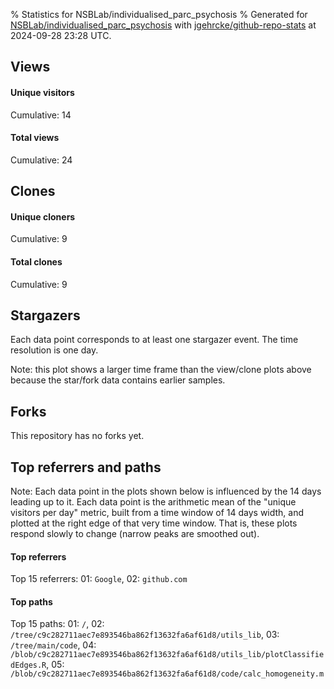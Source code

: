% Statistics for NSBLab/individualised_parc_psychosis
% Generated for [NSBLab/individualised_parc_psychosis](https://github.com/NSBLab/individualised_parc_psychosis) with [jgehrcke/github-repo-stats](https://github.com/jgehrcke/github-repo-stats) at 2024-09-28 23:28 UTC.


## Views

#### Unique visitors
<div id="chart_views_unique" class="full-width-chart"></div>

Cumulative: 14

#### Total views
<div id="chart_views_total" class="full-width-chart"></div>

Cumulative: 24

<div class="pagebreak-for-print"> </div>

## Clones

#### Unique cloners
<div id="chart_clones_unique" class="full-width-chart"></div>

Cumulative: 9

#### Total clones
<div id="chart_clones_total" class="full-width-chart"></div>

Cumulative: 9



<div class="pagebreak-for-print"> </div>



## Stargazers

Each data point corresponds to at least one stargazer event.
The time resolution is one day.

<div id="chart_stargazers" class="full-width-chart"></div>


Note: this plot shows a larger time frame than the view/clone plots above because the star/fork data contains earlier samples.



## Forks

This repository has no forks yet.



<div class="pagebreak-for-print"> </div>



## Top referrers and paths


Note: Each data point in the plots shown below is influenced by the 14 days
leading up to it. Each data point is the arithmetic mean of the "unique
visitors per day" metric, built from a time window of 14 days width, and
plotted at the right edge of that very time window. That is, these plots
respond slowly to change (narrow peaks are smoothed out).




#### Top referrers


<div id="chart_referrers_top_n_alltime" class="full-width-chart"></div>

Top 15 referrers: 01: `Google`, 02: `github.com`





#### Top paths


<div id="chart_paths_top_n_alltime" class="full-width-chart"></div>

Top 15 paths: 01: `/`, 02: `/tree/c9c282711aec7e893546ba862f13632fa6af61d8/utils_lib`, 03: `/tree/main/code`, 04: `/blob/c9c282711aec7e893546ba862f13632fa6af61d8/utils_lib/plotClassifiedEdges.R`, 05: `/blob/c9c282711aec7e893546ba862f13632fa6af61d8/code/calc_homogeneity.m`


<script type="text/javascript">
    vegaEmbed('#chart_views_unique', {"$schema": "https://vega.github.io/schema/vega-lite/v4.17.0.json", "config": {"arc": {"fill": "#1b1e23"}, "area": {"fill": "#1b1e23"}, "axisBottom": {"domainColor": "#a9b4c4", "gridColor": "#a9b4c4", "labelColor": "#1b1e23", "labelFont": "relative-mono-11-pitch-pro, Menlo, monospace", "tickColor": "#a9b4c4", "titleColor": "#1b1e23", "titleFont": "relative-mono-11-pitch-pro, Menlo, monospace"}, "axisLeft": {"domainColor": "#a9b4c4", "gridColor": "#a9b4c4", "labelColor": "#1b1e23", "labelFont": "relative-mono-11-pitch-pro, Menlo, monospace", "tickColor": "#a9b4c4", "titleColor": "#1b1e23", "titleFont": "relative-mono-11-pitch-pro, Menlo, monospace"}, "axisX": {"grid": false}, "axisY": {"grid": false, "labelBound": true}, "background": "#FFFFFF", "group": {"fill": "#FFFFFF"}, "header": {"fontWeight": 400, "labelFont": "relative-mono-11-pitch-pro, Menlo, monospace", "titleFont": "relative-mono-11-pitch-pro, Menlo, monospace"}, "legend": {"labelFont": "relative-mono-11-pitch-pro, Menlo, monospace", "symbolSize": 200, "symbolType": "circle", "titleFont": "relative-mono-11-pitch-pro, Menlo, monospace"}, "line": {"color": "#1b1e23", "stroke": "#1b1e23"}, "path": {"stroke": "#1b1e23"}, "point": {"color": "#1b1e23", "cursor": "pointer", "filled": true, "size": 20}, "range": {"category": ["#85a2f7", "#ea9755", "#7eb36a", "#f07071", "#bc85d9", "#e587b6", "#a9b4c4", "#d4c05e", "#64b9c4"]}, "style": {"bar": {"fill": "#1b1e23"}, "text": {"font": "relative-mono-11-pitch-pro, Menlo, monospace", "fontWeight": 400}}, "symbol": {"shape": "circle"}, "title": {"anchor": "start", "font": "relative-mono-11-pitch-pro, Menlo, monospace", "fontWeight": 400}, "trail": {"color": "#1b1e23", "stroke": "#1b1e23"}, "view": {"stroke": null}}, "data": {"name": "data-c67af577d691f38a42f8e9d2f05010c0"}, "datasets": {"data-c67af577d691f38a42f8e9d2f05010c0": [{"time": "2024-07-25T00:00:00+00:00", "views_total": 0, "views_unique": 0}, {"time": "2024-08-01T00:00:00+00:00", "views_total": 4, "views_unique": 2}, {"time": "2024-08-12T00:00:00+00:00", "views_total": 0, "views_unique": 0}, {"time": "2024-08-16T00:00:00+00:00", "views_total": 3, "views_unique": 1}, {"time": "2024-08-18T00:00:00+00:00", "views_total": 1, "views_unique": 1}, {"time": "2024-08-24T00:00:00+00:00", "views_total": 1, "views_unique": 1}, {"time": "2024-08-26T00:00:00+00:00", "views_total": 1, "views_unique": 1}, {"time": "2024-08-27T00:00:00+00:00", "views_total": 1, "views_unique": 1}, {"time": "2024-09-03T00:00:00+00:00", "views_total": 1, "views_unique": 1}, {"time": "2024-09-05T00:00:00+00:00", "views_total": 1, "views_unique": 1}, {"time": "2024-09-08T00:00:00+00:00", "views_total": 2, "views_unique": 1}, {"time": "2024-09-20T00:00:00+00:00", "views_total": 2, "views_unique": 1}, {"time": "2024-09-23T00:00:00+00:00", "views_total": 5, "views_unique": 1}, {"time": "2024-09-25T00:00:00+00:00", "views_total": 2, "views_unique": 2}]}, "encoding": {"tooltip": [{"field": "views_unique", "format": ".1f", "title": "views (u)", "type": "quantitative"}, {"field": "time", "format": "%B %e, %Y", "title": "date", "type": "temporal"}], "x": {"axis": {"labelAngle": 25}, "field": "time", "scale": {"domain": ["2024-07-25", "2024-09-25"]}, "timeUnit": "yearmonthdate", "title": "date", "type": "temporal"}, "y": {"axis": {}, "field": "views_unique", "scale": {"domain": [0, 2.2], "type": "linear", "zero": true}, "title": "unique views per day", "type": "quantitative"}}, "height": 200, "mark": {"point": true, "type": "line"}, "padding": 10, "width": "container"}, {"actions": false, "renderer": "svg"}).catch(console.error);
vegaEmbed('#chart_views_total', {"$schema": "https://vega.github.io/schema/vega-lite/v4.17.0.json", "config": {"arc": {"fill": "#1b1e23"}, "area": {"fill": "#1b1e23"}, "axisBottom": {"domainColor": "#a9b4c4", "gridColor": "#a9b4c4", "labelColor": "#1b1e23", "labelFont": "relative-mono-11-pitch-pro, Menlo, monospace", "tickColor": "#a9b4c4", "titleColor": "#1b1e23", "titleFont": "relative-mono-11-pitch-pro, Menlo, monospace"}, "axisLeft": {"domainColor": "#a9b4c4", "gridColor": "#a9b4c4", "labelColor": "#1b1e23", "labelFont": "relative-mono-11-pitch-pro, Menlo, monospace", "tickColor": "#a9b4c4", "titleColor": "#1b1e23", "titleFont": "relative-mono-11-pitch-pro, Menlo, monospace"}, "axisX": {"grid": false}, "axisY": {"grid": false, "labelBound": true}, "background": "#FFFFFF", "group": {"fill": "#FFFFFF"}, "header": {"fontWeight": 400, "labelFont": "relative-mono-11-pitch-pro, Menlo, monospace", "titleFont": "relative-mono-11-pitch-pro, Menlo, monospace"}, "legend": {"labelFont": "relative-mono-11-pitch-pro, Menlo, monospace", "symbolSize": 200, "symbolType": "circle", "titleFont": "relative-mono-11-pitch-pro, Menlo, monospace"}, "line": {"color": "#1b1e23", "stroke": "#1b1e23"}, "path": {"stroke": "#1b1e23"}, "point": {"color": "#1b1e23", "cursor": "pointer", "filled": true, "size": 20}, "range": {"category": ["#85a2f7", "#ea9755", "#7eb36a", "#f07071", "#bc85d9", "#e587b6", "#a9b4c4", "#d4c05e", "#64b9c4"]}, "style": {"bar": {"fill": "#1b1e23"}, "text": {"font": "relative-mono-11-pitch-pro, Menlo, monospace", "fontWeight": 400}}, "symbol": {"shape": "circle"}, "title": {"anchor": "start", "font": "relative-mono-11-pitch-pro, Menlo, monospace", "fontWeight": 400}, "trail": {"color": "#1b1e23", "stroke": "#1b1e23"}, "view": {"stroke": null}}, "data": {"name": "data-c67af577d691f38a42f8e9d2f05010c0"}, "datasets": {"data-c67af577d691f38a42f8e9d2f05010c0": [{"time": "2024-07-25T00:00:00+00:00", "views_total": 0, "views_unique": 0}, {"time": "2024-08-01T00:00:00+00:00", "views_total": 4, "views_unique": 2}, {"time": "2024-08-12T00:00:00+00:00", "views_total": 0, "views_unique": 0}, {"time": "2024-08-16T00:00:00+00:00", "views_total": 3, "views_unique": 1}, {"time": "2024-08-18T00:00:00+00:00", "views_total": 1, "views_unique": 1}, {"time": "2024-08-24T00:00:00+00:00", "views_total": 1, "views_unique": 1}, {"time": "2024-08-26T00:00:00+00:00", "views_total": 1, "views_unique": 1}, {"time": "2024-08-27T00:00:00+00:00", "views_total": 1, "views_unique": 1}, {"time": "2024-09-03T00:00:00+00:00", "views_total": 1, "views_unique": 1}, {"time": "2024-09-05T00:00:00+00:00", "views_total": 1, "views_unique": 1}, {"time": "2024-09-08T00:00:00+00:00", "views_total": 2, "views_unique": 1}, {"time": "2024-09-20T00:00:00+00:00", "views_total": 2, "views_unique": 1}, {"time": "2024-09-23T00:00:00+00:00", "views_total": 5, "views_unique": 1}, {"time": "2024-09-25T00:00:00+00:00", "views_total": 2, "views_unique": 2}]}, "encoding": {"tooltip": [{"field": "views_total", "format": ".1f", "title": "views (t)", "type": "quantitative"}, {"field": "time", "format": "%B %e, %Y", "title": "date", "type": "temporal"}], "x": {"axis": {"labelAngle": 25}, "field": "time", "scale": {"domain": ["2024-07-25", "2024-09-25"]}, "timeUnit": "yearmonthdate", "title": "date", "type": "temporal"}, "y": {"axis": {}, "field": "views_total", "scale": {"domain": [0, 5.5], "type": "linear", "zero": true}, "title": "total views per day", "type": "quantitative"}}, "height": 200, "mark": {"point": true, "type": "line"}, "padding": 10, "width": "container"}, {"actions": false, "renderer": "svg"}).catch(console.error);
vegaEmbed('#chart_clones_unique', {"$schema": "https://vega.github.io/schema/vega-lite/v4.17.0.json", "config": {"arc": {"fill": "#1b1e23"}, "area": {"fill": "#1b1e23"}, "axisBottom": {"domainColor": "#a9b4c4", "gridColor": "#a9b4c4", "labelColor": "#1b1e23", "labelFont": "relative-mono-11-pitch-pro, Menlo, monospace", "tickColor": "#a9b4c4", "titleColor": "#1b1e23", "titleFont": "relative-mono-11-pitch-pro, Menlo, monospace"}, "axisLeft": {"domainColor": "#a9b4c4", "gridColor": "#a9b4c4", "labelColor": "#1b1e23", "labelFont": "relative-mono-11-pitch-pro, Menlo, monospace", "tickColor": "#a9b4c4", "titleColor": "#1b1e23", "titleFont": "relative-mono-11-pitch-pro, Menlo, monospace"}, "axisX": {"grid": false}, "axisY": {"grid": false, "labelBound": true}, "background": "#FFFFFF", "group": {"fill": "#FFFFFF"}, "header": {"fontWeight": 400, "labelFont": "relative-mono-11-pitch-pro, Menlo, monospace", "titleFont": "relative-mono-11-pitch-pro, Menlo, monospace"}, "legend": {"labelFont": "relative-mono-11-pitch-pro, Menlo, monospace", "symbolSize": 200, "symbolType": "circle", "titleFont": "relative-mono-11-pitch-pro, Menlo, monospace"}, "line": {"color": "#1b1e23", "stroke": "#1b1e23"}, "path": {"stroke": "#1b1e23"}, "point": {"color": "#1b1e23", "cursor": "pointer", "filled": true, "size": 20}, "range": {"category": ["#85a2f7", "#ea9755", "#7eb36a", "#f07071", "#bc85d9", "#e587b6", "#a9b4c4", "#d4c05e", "#64b9c4"]}, "style": {"bar": {"fill": "#1b1e23"}, "text": {"font": "relative-mono-11-pitch-pro, Menlo, monospace", "fontWeight": 400}}, "symbol": {"shape": "circle"}, "title": {"anchor": "start", "font": "relative-mono-11-pitch-pro, Menlo, monospace", "fontWeight": 400}, "trail": {"color": "#1b1e23", "stroke": "#1b1e23"}, "view": {"stroke": null}}, "data": {"name": "data-2a04143392294cf6eb93cafaad05c59e"}, "datasets": {"data-2a04143392294cf6eb93cafaad05c59e": [{"clones_total": 1, "clones_unique": 1, "time": "2024-07-25T00:00:00+00:00"}, {"clones_total": 0, "clones_unique": 0, "time": "2024-08-01T00:00:00+00:00"}, {"clones_total": 3, "clones_unique": 3, "time": "2024-08-12T00:00:00+00:00"}, {"clones_total": 0, "clones_unique": 0, "time": "2024-08-16T00:00:00+00:00"}, {"clones_total": 0, "clones_unique": 0, "time": "2024-08-18T00:00:00+00:00"}, {"clones_total": 0, "clones_unique": 0, "time": "2024-08-24T00:00:00+00:00"}, {"clones_total": 0, "clones_unique": 0, "time": "2024-08-26T00:00:00+00:00"}, {"clones_total": 0, "clones_unique": 0, "time": "2024-08-27T00:00:00+00:00"}, {"clones_total": 0, "clones_unique": 0, "time": "2024-09-03T00:00:00+00:00"}, {"clones_total": 0, "clones_unique": 0, "time": "2024-09-05T00:00:00+00:00"}, {"clones_total": 3, "clones_unique": 3, "time": "2024-09-08T00:00:00+00:00"}, {"clones_total": 0, "clones_unique": 0, "time": "2024-09-20T00:00:00+00:00"}, {"clones_total": 0, "clones_unique": 0, "time": "2024-09-23T00:00:00+00:00"}, {"clones_total": 2, "clones_unique": 2, "time": "2024-09-25T00:00:00+00:00"}]}, "encoding": {"tooltip": [{"field": "clones_unique", "format": ".1f", "title": "clones (u)", "type": "quantitative"}, {"field": "time", "format": "%B %e, %Y", "title": "date", "type": "temporal"}], "x": {"axis": {"labelAngle": 25}, "field": "time", "scale": {"domain": ["2024-07-25", "2024-09-25"]}, "timeUnit": "yearmonthdate", "title": "date", "type": "temporal"}, "y": {"axis": {}, "field": "clones_unique", "scale": {"domain": [0, 3.3000000000000003], "type": "linear", "zero": true}, "title": "unique clones per day", "type": "quantitative"}}, "height": 200, "mark": {"point": true, "type": "line"}, "padding": 10, "width": "container"}, {"actions": false, "renderer": "svg"}).catch(console.error);
vegaEmbed('#chart_clones_total', {"$schema": "https://vega.github.io/schema/vega-lite/v4.17.0.json", "config": {"arc": {"fill": "#1b1e23"}, "area": {"fill": "#1b1e23"}, "axisBottom": {"domainColor": "#a9b4c4", "gridColor": "#a9b4c4", "labelColor": "#1b1e23", "labelFont": "relative-mono-11-pitch-pro, Menlo, monospace", "tickColor": "#a9b4c4", "titleColor": "#1b1e23", "titleFont": "relative-mono-11-pitch-pro, Menlo, monospace"}, "axisLeft": {"domainColor": "#a9b4c4", "gridColor": "#a9b4c4", "labelColor": "#1b1e23", "labelFont": "relative-mono-11-pitch-pro, Menlo, monospace", "tickColor": "#a9b4c4", "titleColor": "#1b1e23", "titleFont": "relative-mono-11-pitch-pro, Menlo, monospace"}, "axisX": {"grid": false}, "axisY": {"grid": false, "labelBound": true}, "background": "#FFFFFF", "group": {"fill": "#FFFFFF"}, "header": {"fontWeight": 400, "labelFont": "relative-mono-11-pitch-pro, Menlo, monospace", "titleFont": "relative-mono-11-pitch-pro, Menlo, monospace"}, "legend": {"labelFont": "relative-mono-11-pitch-pro, Menlo, monospace", "symbolSize": 200, "symbolType": "circle", "titleFont": "relative-mono-11-pitch-pro, Menlo, monospace"}, "line": {"color": "#1b1e23", "stroke": "#1b1e23"}, "path": {"stroke": "#1b1e23"}, "point": {"color": "#1b1e23", "cursor": "pointer", "filled": true, "size": 20}, "range": {"category": ["#85a2f7", "#ea9755", "#7eb36a", "#f07071", "#bc85d9", "#e587b6", "#a9b4c4", "#d4c05e", "#64b9c4"]}, "style": {"bar": {"fill": "#1b1e23"}, "text": {"font": "relative-mono-11-pitch-pro, Menlo, monospace", "fontWeight": 400}}, "symbol": {"shape": "circle"}, "title": {"anchor": "start", "font": "relative-mono-11-pitch-pro, Menlo, monospace", "fontWeight": 400}, "trail": {"color": "#1b1e23", "stroke": "#1b1e23"}, "view": {"stroke": null}}, "data": {"name": "data-2a04143392294cf6eb93cafaad05c59e"}, "datasets": {"data-2a04143392294cf6eb93cafaad05c59e": [{"clones_total": 1, "clones_unique": 1, "time": "2024-07-25T00:00:00+00:00"}, {"clones_total": 0, "clones_unique": 0, "time": "2024-08-01T00:00:00+00:00"}, {"clones_total": 3, "clones_unique": 3, "time": "2024-08-12T00:00:00+00:00"}, {"clones_total": 0, "clones_unique": 0, "time": "2024-08-16T00:00:00+00:00"}, {"clones_total": 0, "clones_unique": 0, "time": "2024-08-18T00:00:00+00:00"}, {"clones_total": 0, "clones_unique": 0, "time": "2024-08-24T00:00:00+00:00"}, {"clones_total": 0, "clones_unique": 0, "time": "2024-08-26T00:00:00+00:00"}, {"clones_total": 0, "clones_unique": 0, "time": "2024-08-27T00:00:00+00:00"}, {"clones_total": 0, "clones_unique": 0, "time": "2024-09-03T00:00:00+00:00"}, {"clones_total": 0, "clones_unique": 0, "time": "2024-09-05T00:00:00+00:00"}, {"clones_total": 3, "clones_unique": 3, "time": "2024-09-08T00:00:00+00:00"}, {"clones_total": 0, "clones_unique": 0, "time": "2024-09-20T00:00:00+00:00"}, {"clones_total": 0, "clones_unique": 0, "time": "2024-09-23T00:00:00+00:00"}, {"clones_total": 2, "clones_unique": 2, "time": "2024-09-25T00:00:00+00:00"}]}, "encoding": {"tooltip": [{"field": "clones_total", "format": ".1f", "title": "clones (t)", "type": "quantitative"}, {"field": "time", "format": "%B %e, %Y", "title": "date", "type": "temporal"}], "x": {"axis": {"labelAngle": 25}, "field": "time", "scale": {"domain": ["2024-07-25", "2024-09-25"]}, "timeUnit": "yearmonthdate", "title": "date", "type": "temporal"}, "y": {"axis": {}, "field": "clones_total", "scale": {"domain": [0, 3.3000000000000003], "type": "linear", "zero": true}, "title": "total clones per day", "type": "quantitative"}}, "height": 200, "mark": {"point": true, "type": "line"}, "padding": 10, "width": "container"}, {"actions": false, "renderer": "svg"}).catch(console.error);
vegaEmbed('#chart_stargazers', {"$schema": "https://vega.github.io/schema/vega-lite/v4.17.0.json", "config": {"arc": {"fill": "#1b1e23"}, "area": {"fill": "#1b1e23"}, "axisBottom": {"domainColor": "#a9b4c4", "gridColor": "#a9b4c4", "labelColor": "#1b1e23", "labelFont": "relative-mono-11-pitch-pro, Menlo, monospace", "tickColor": "#a9b4c4", "titleColor": "#1b1e23", "titleFont": "relative-mono-11-pitch-pro, Menlo, monospace"}, "axisLeft": {"domainColor": "#a9b4c4", "gridColor": "#a9b4c4", "labelColor": "#1b1e23", "labelFont": "relative-mono-11-pitch-pro, Menlo, monospace", "tickColor": "#a9b4c4", "titleColor": "#1b1e23", "titleFont": "relative-mono-11-pitch-pro, Menlo, monospace"}, "axisX": {"grid": false}, "axisY": {"grid": false}, "background": "#FFFFFF", "group": {"fill": "#FFFFFF"}, "header": {"fontWeight": 400, "labelFont": "relative-mono-11-pitch-pro, Menlo, monospace", "titleFont": "relative-mono-11-pitch-pro, Menlo, monospace"}, "legend": {"labelFont": "relative-mono-11-pitch-pro, Menlo, monospace", "symbolSize": 200, "symbolType": "circle", "titleFont": "relative-mono-11-pitch-pro, Menlo, monospace"}, "line": {"color": "#1b1e23", "stroke": "#1b1e23"}, "path": {"stroke": "#1b1e23"}, "point": {"color": "#1b1e23", "cursor": "pointer", "filled": true, "size": 50}, "range": {"category": ["#85a2f7", "#ea9755", "#7eb36a", "#f07071", "#bc85d9", "#e587b6", "#a9b4c4", "#d4c05e", "#64b9c4"]}, "style": {"bar": {"fill": "#1b1e23"}, "text": {"font": "relative-mono-11-pitch-pro, Menlo, monospace", "fontWeight": 400}}, "symbol": {"shape": "circle"}, "title": {"anchor": "start", "font": "relative-mono-11-pitch-pro, Menlo, monospace", "fontWeight": 400}, "trail": {"color": "#1b1e23", "stroke": "#1b1e23"}, "view": {"stroke": null}}, "data": {"name": "data-9931fb5b985d1c4b31c08f110bc12297"}, "datasets": {"data-9931fb5b985d1c4b31c08f110bc12297": [{"stars_cumulative": 1, "time": "2024-01-18T03:29:57+00:00"}, {"stars_cumulative": 2, "time": "2024-03-06T10:27:21+00:00"}]}, "encoding": {"tooltip": [{"field": "stars_cumulative", "format": "d", "title": "stars", "type": "quantitative"}, {"field": "time", "format": "%B %e, %Y", "title": "date", "type": "temporal"}], "x": {"axis": {"labelAngle": 25}, "field": "time", "scale": {"domain": ["2024-01-18", "2024-09-25"]}, "timeUnit": "yearmonthdate", "title": "date", "type": "temporal"}, "y": {"field": "stars_cumulative", "scale": {"domain": [0, 2.2], "zero": true}, "title": "stargazer count (cumulative)", "type": "quantitative"}}, "height": 300, "mark": {"point": true, "type": "line"}, "padding": 10, "width": "container"}, {"actions": false, "renderer": "svg"}).catch(console.error);
vegaEmbed('#chart_referrers_top_n_alltime', {"$schema": "https://vega.github.io/schema/vega-lite/v4.17.0.json", "config": {"arc": {"fill": "#1b1e23"}, "area": {"fill": "#1b1e23"}, "axisBottom": {"domainColor": "#a9b4c4", "gridColor": "#a9b4c4", "labelColor": "#1b1e23", "labelFont": "relative-mono-11-pitch-pro, Menlo, monospace", "tickColor": "#a9b4c4", "titleColor": "#1b1e23", "titleFont": "relative-mono-11-pitch-pro, Menlo, monospace"}, "axisLeft": {"domainColor": "#a9b4c4", "gridColor": "#a9b4c4", "labelColor": "#1b1e23", "labelFont": "relative-mono-11-pitch-pro, Menlo, monospace", "tickColor": "#a9b4c4", "titleColor": "#1b1e23", "titleFont": "relative-mono-11-pitch-pro, Menlo, monospace"}, "axisX": {"grid": false}, "axisY": {"grid": false}, "background": "#FFFFFF", "group": {"fill": "#FFFFFF"}, "header": {"fontWeight": 400, "labelFont": "relative-mono-11-pitch-pro, Menlo, monospace", "titleFont": "relative-mono-11-pitch-pro, Menlo, monospace"}, "legend": {"labelFont": "relative-mono-11-pitch-pro, Menlo, monospace", "symbolSize": 200, "symbolType": "circle", "titleFont": "relative-mono-11-pitch-pro, Menlo, monospace"}, "line": {"color": "#1b1e23", "stroke": "#1b1e23"}, "path": {"stroke": "#1b1e23"}, "point": {"color": "#1b1e23", "cursor": "pointer", "filled": true, "size": 30}, "range": {"category": ["#85a2f7", "#ea9755", "#7eb36a", "#f07071", "#bc85d9", "#e587b6", "#a9b4c4", "#d4c05e", "#64b9c4"]}, "style": {"bar": {"fill": "#1b1e23"}, "text": {"font": "relative-mono-11-pitch-pro, Menlo, monospace", "fontWeight": 400}}, "symbol": {"shape": "circle"}, "title": {"anchor": "start", "font": "relative-mono-11-pitch-pro, Menlo, monospace", "fontWeight": 400}, "trail": {"color": "#1b1e23", "stroke": "#1b1e23"}, "view": {"stroke": null}}, "data": {"name": "data-bdfa23c57cd1e90e66a17958ade3a987"}, "datasets": {"data-bdfa23c57cd1e90e66a17958ade3a987": [{"referrer": "Google", "time": "2024-08-02T00:00:00+00:00", "views_unique": 1.0, "views_unique_norm": 0.07142857142857142}, {"referrer": "Google", "time": "2024-08-03T00:00:00+00:00", "views_unique": 1.0, "views_unique_norm": 0.07142857142857142}, {"referrer": "Google", "time": "2024-08-04T00:00:00+00:00", "views_unique": 1.0, "views_unique_norm": 0.07142857142857142}, {"referrer": "Google", "time": "2024-08-05T00:00:00+00:00", "views_unique": 1.0, "views_unique_norm": 0.07142857142857142}, {"referrer": "Google", "time": "2024-08-06T00:00:00+00:00", "views_unique": 1.0, "views_unique_norm": 0.07142857142857142}, {"referrer": "Google", "time": "2024-08-07T00:00:00+00:00", "views_unique": 1.0, "views_unique_norm": 0.07142857142857142}, {"referrer": "Google", "time": "2024-08-08T00:00:00+00:00", "views_unique": 1.0, "views_unique_norm": 0.07142857142857142}, {"referrer": "Google", "time": "2024-08-09T00:00:00+00:00", "views_unique": 1.0, "views_unique_norm": 0.07142857142857142}, {"referrer": "Google", "time": "2024-08-10T00:00:00+00:00", "views_unique": 1.0, "views_unique_norm": 0.07142857142857142}, {"referrer": "Google", "time": "2024-08-11T00:00:00+00:00", "views_unique": 1.0, "views_unique_norm": 0.07142857142857142}, {"referrer": "Google", "time": "2024-08-12T00:00:00+00:00", "views_unique": 1.0, "views_unique_norm": 0.07142857142857142}, {"referrer": "Google", "time": "2024-08-13T00:00:00+00:00", "views_unique": 1.0, "views_unique_norm": 0.07142857142857142}, {"referrer": "Google", "time": "2024-09-21T00:00:00+00:00", "views_unique": null, "views_unique_norm": null}, {"referrer": "Google", "time": "2024-09-22T00:00:00+00:00", "views_unique": null, "views_unique_norm": null}, {"referrer": "Google", "time": "2024-09-23T00:00:00+00:00", "views_unique": null, "views_unique_norm": null}, {"referrer": "Google", "time": "2024-09-24T00:00:00+00:00", "views_unique": null, "views_unique_norm": null}, {"referrer": "Google", "time": "2024-09-25T00:00:00+00:00", "views_unique": null, "views_unique_norm": null}, {"referrer": "Google", "time": "2024-09-26T00:00:00+00:00", "views_unique": 1.0, "views_unique_norm": 0.07142857142857142}, {"referrer": "Google", "time": "2024-09-27T00:00:00+00:00", "views_unique": 1.0, "views_unique_norm": 0.07142857142857142}, {"referrer": "Google", "time": "2024-09-28T00:00:00+00:00", "views_unique": 1.0, "views_unique_norm": 0.07142857142857142}, {"referrer": "github.com", "time": "2024-08-02T00:00:00+00:00", "views_unique": 1.0, "views_unique_norm": 0.07142857142857142}, {"referrer": "github.com", "time": "2024-08-03T00:00:00+00:00", "views_unique": 1.0, "views_unique_norm": 0.07142857142857142}, {"referrer": "github.com", "time": "2024-08-04T00:00:00+00:00", "views_unique": 1.0, "views_unique_norm": 0.07142857142857142}, {"referrer": "github.com", "time": "2024-08-05T00:00:00+00:00", "views_unique": 1.0, "views_unique_norm": 0.07142857142857142}, {"referrer": "github.com", "time": "2024-08-06T00:00:00+00:00", "views_unique": 1.0, "views_unique_norm": 0.07142857142857142}, {"referrer": "github.com", "time": "2024-08-07T00:00:00+00:00", "views_unique": 1.0, "views_unique_norm": 0.07142857142857142}, {"referrer": "github.com", "time": "2024-08-08T00:00:00+00:00", "views_unique": 1.0, "views_unique_norm": 0.07142857142857142}, {"referrer": "github.com", "time": "2024-08-09T00:00:00+00:00", "views_unique": 1.0, "views_unique_norm": 0.07142857142857142}, {"referrer": "github.com", "time": "2024-08-10T00:00:00+00:00", "views_unique": 1.0, "views_unique_norm": 0.07142857142857142}, {"referrer": "github.com", "time": "2024-08-11T00:00:00+00:00", "views_unique": 1.0, "views_unique_norm": 0.07142857142857142}, {"referrer": "github.com", "time": "2024-08-12T00:00:00+00:00", "views_unique": 1.0, "views_unique_norm": 0.07142857142857142}, {"referrer": "github.com", "time": "2024-08-13T00:00:00+00:00", "views_unique": 1.0, "views_unique_norm": 0.07142857142857142}, {"referrer": "github.com", "time": "2024-09-21T00:00:00+00:00", "views_unique": 1.0, "views_unique_norm": 0.07142857142857142}, {"referrer": "github.com", "time": "2024-09-22T00:00:00+00:00", "views_unique": 1.0, "views_unique_norm": 0.07142857142857142}, {"referrer": "github.com", "time": "2024-09-23T00:00:00+00:00", "views_unique": 1.0, "views_unique_norm": 0.07142857142857142}, {"referrer": "github.com", "time": "2024-09-24T00:00:00+00:00", "views_unique": 1.0, "views_unique_norm": 0.07142857142857142}, {"referrer": "github.com", "time": "2024-09-25T00:00:00+00:00", "views_unique": 1.0, "views_unique_norm": 0.07142857142857142}, {"referrer": "github.com", "time": "2024-09-26T00:00:00+00:00", "views_unique": 1.0, "views_unique_norm": 0.07142857142857142}, {"referrer": "github.com", "time": "2024-09-27T00:00:00+00:00", "views_unique": 1.0, "views_unique_norm": 0.07142857142857142}, {"referrer": "github.com", "time": "2024-09-28T00:00:00+00:00", "views_unique": 1.0, "views_unique_norm": 0.07142857142857142}]}, "encoding": {"color": {"field": "referrer", "legend": {"direction": "vertical", "orient": "top", "title": "Legend:"}, "sort": {"field": "order"}, "type": "nominal"}, "tooltip": [{"field": "referrer", "type": "nominal"}, {"field": "views_unique_norm", "format": ".2f", "title": "views (14d mean)", "type": "quantitative"}, {"field": "time", "format": "%B %e, %Y", "title": "date", "type": "temporal"}], "x": {"axis": {"labelAngle": 25}, "field": "time", "scale": {"domain": ["2024-07-25", "2024-09-25"]}, "timeUnit": "yearmonthdate", "title": "date", "type": "temporal"}, "y": {"field": "views_unique_norm", "scale": {"domain": [0, 0.07857142857142857], "type": "linear", "zero": true}, "title": "unique visitors per day (mean from last 14 days)", "type": "quantitative"}}, "height": 300, "mark": {"point": true, "type": "line"}, "padding": 10, "width": "container"}, {"actions": false, "renderer": "svg"}).catch(console.error);
vegaEmbed('#chart_paths_top_n_alltime', {"$schema": "https://vega.github.io/schema/vega-lite/v4.17.0.json", "config": {"arc": {"fill": "#1b1e23"}, "area": {"fill": "#1b1e23"}, "axisBottom": {"domainColor": "#a9b4c4", "gridColor": "#a9b4c4", "labelColor": "#1b1e23", "labelFont": "relative-mono-11-pitch-pro, Menlo, monospace", "tickColor": "#a9b4c4", "titleColor": "#1b1e23", "titleFont": "relative-mono-11-pitch-pro, Menlo, monospace"}, "axisLeft": {"domainColor": "#a9b4c4", "gridColor": "#a9b4c4", "labelColor": "#1b1e23", "labelFont": "relative-mono-11-pitch-pro, Menlo, monospace", "tickColor": "#a9b4c4", "titleColor": "#1b1e23", "titleFont": "relative-mono-11-pitch-pro, Menlo, monospace"}, "axisX": {"grid": false}, "axisY": {"grid": false}, "background": "#FFFFFF", "group": {"fill": "#FFFFFF"}, "header": {"fontWeight": 400, "labelFont": "relative-mono-11-pitch-pro, Menlo, monospace", "titleFont": "relative-mono-11-pitch-pro, Menlo, monospace"}, "legend": {"labelFont": "relative-mono-11-pitch-pro, Menlo, monospace", "symbolSize": 200, "symbolType": "circle", "titleFont": "relative-mono-11-pitch-pro, Menlo, monospace"}, "line": {"color": "#1b1e23", "stroke": "#1b1e23"}, "path": {"stroke": "#1b1e23"}, "point": {"color": "#1b1e23", "cursor": "pointer", "filled": true, "size": 30}, "range": {"category": ["#85a2f7", "#ea9755", "#7eb36a", "#f07071", "#bc85d9", "#e587b6", "#a9b4c4", "#d4c05e", "#64b9c4"]}, "style": {"bar": {"fill": "#1b1e23"}, "text": {"font": "relative-mono-11-pitch-pro, Menlo, monospace", "fontWeight": 400}}, "symbol": {"shape": "circle"}, "title": {"anchor": "start", "font": "relative-mono-11-pitch-pro, Menlo, monospace", "fontWeight": 400}, "trail": {"color": "#1b1e23", "stroke": "#1b1e23"}, "view": {"stroke": null}}, "data": {"name": "data-9b3aace05c94f3bb49904ce8e081b5af"}, "datasets": {"data-9b3aace05c94f3bb49904ce8e081b5af": [{"path": "/", "time": "2024-08-02T00:00:00+00:00", "views_unique": 2.0, "views_unique_norm": 0.14285714285714285}, {"path": "/", "time": "2024-08-03T00:00:00+00:00", "views_unique": 2.0, "views_unique_norm": 0.14285714285714285}, {"path": "/", "time": "2024-08-04T00:00:00+00:00", "views_unique": 2.0, "views_unique_norm": 0.14285714285714285}, {"path": "/", "time": "2024-08-05T00:00:00+00:00", "views_unique": 2.0, "views_unique_norm": 0.14285714285714285}, {"path": "/", "time": "2024-08-06T00:00:00+00:00", "views_unique": 2.0, "views_unique_norm": 0.14285714285714285}, {"path": "/", "time": "2024-08-07T00:00:00+00:00", "views_unique": 2.0, "views_unique_norm": 0.14285714285714285}, {"path": "/", "time": "2024-08-08T00:00:00+00:00", "views_unique": 2.0, "views_unique_norm": 0.14285714285714285}, {"path": "/", "time": "2024-08-09T00:00:00+00:00", "views_unique": 2.0, "views_unique_norm": 0.14285714285714285}, {"path": "/", "time": "2024-08-10T00:00:00+00:00", "views_unique": 2.0, "views_unique_norm": 0.14285714285714285}, {"path": "/", "time": "2024-08-11T00:00:00+00:00", "views_unique": 2.0, "views_unique_norm": 0.14285714285714285}, {"path": "/", "time": "2024-08-12T00:00:00+00:00", "views_unique": 2.0, "views_unique_norm": 0.14285714285714285}, {"path": "/", "time": "2024-08-13T00:00:00+00:00", "views_unique": 2.0, "views_unique_norm": 0.14285714285714285}, {"path": "/", "time": "2024-08-17T00:00:00+00:00", "views_unique": 1.0, "views_unique_norm": 0.07142857142857142}, {"path": "/", "time": "2024-08-18T00:00:00+00:00", "views_unique": 1.0, "views_unique_norm": 0.07142857142857142}, {"path": "/", "time": "2024-08-19T00:00:00+00:00", "views_unique": 1.0, "views_unique_norm": 0.07142857142857142}, {"path": "/", "time": "2024-08-20T00:00:00+00:00", "views_unique": 1.0, "views_unique_norm": 0.07142857142857142}, {"path": "/", "time": "2024-08-21T00:00:00+00:00", "views_unique": 1.0, "views_unique_norm": 0.07142857142857142}, {"path": "/", "time": "2024-08-22T00:00:00+00:00", "views_unique": 1.0, "views_unique_norm": 0.07142857142857142}, {"path": "/", "time": "2024-08-23T00:00:00+00:00", "views_unique": 1.0, "views_unique_norm": 0.07142857142857142}, {"path": "/", "time": "2024-08-24T00:00:00+00:00", "views_unique": 1.0, "views_unique_norm": 0.07142857142857142}, {"path": "/", "time": "2024-08-25T00:00:00+00:00", "views_unique": 2.0, "views_unique_norm": 0.14285714285714285}, {"path": "/", "time": "2024-08-26T00:00:00+00:00", "views_unique": 2.0, "views_unique_norm": 0.14285714285714285}, {"path": "/", "time": "2024-08-27T00:00:00+00:00", "views_unique": 2.0, "views_unique_norm": 0.14285714285714285}, {"path": "/", "time": "2024-08-28T00:00:00+00:00", "views_unique": 2.0, "views_unique_norm": 0.14285714285714285}, {"path": "/", "time": "2024-08-29T00:00:00+00:00", "views_unique": 2.0, "views_unique_norm": 0.14285714285714285}, {"path": "/", "time": "2024-08-30T00:00:00+00:00", "views_unique": 2.0, "views_unique_norm": 0.14285714285714285}, {"path": "/", "time": "2024-08-31T00:00:00+00:00", "views_unique": 2.0, "views_unique_norm": 0.14285714285714285}, {"path": "/", "time": "2024-09-01T00:00:00+00:00", "views_unique": 1.0, "views_unique_norm": 0.07142857142857142}, {"path": "/", "time": "2024-09-02T00:00:00+00:00", "views_unique": 1.0, "views_unique_norm": 0.07142857142857142}, {"path": "/", "time": "2024-09-03T00:00:00+00:00", "views_unique": 1.0, "views_unique_norm": 0.07142857142857142}, {"path": "/", "time": "2024-09-04T00:00:00+00:00", "views_unique": 1.0, "views_unique_norm": 0.07142857142857142}, {"path": "/", "time": "2024-09-05T00:00:00+00:00", "views_unique": 1.0, "views_unique_norm": 0.07142857142857142}, {"path": "/", "time": "2024-09-06T00:00:00+00:00", "views_unique": 1.0, "views_unique_norm": 0.07142857142857142}, {"path": "/", "time": "2024-09-07T00:00:00+00:00", "views_unique": 1.0, "views_unique_norm": 0.07142857142857142}, {"path": "/", "time": "2024-09-08T00:00:00+00:00", "views_unique": 1.0, "views_unique_norm": 0.07142857142857142}, {"path": "/", "time": "2024-09-09T00:00:00+00:00", "views_unique": 1.0, "views_unique_norm": 0.07142857142857142}, {"path": "/", "time": "2024-09-10T00:00:00+00:00", "views_unique": 1.0, "views_unique_norm": 0.07142857142857142}, {"path": "/", "time": "2024-09-11T00:00:00+00:00", "views_unique": 1.0, "views_unique_norm": 0.07142857142857142}, {"path": "/", "time": "2024-09-12T00:00:00+00:00", "views_unique": 1.0, "views_unique_norm": 0.07142857142857142}, {"path": "/", "time": "2024-09-13T00:00:00+00:00", "views_unique": 1.0, "views_unique_norm": 0.07142857142857142}, {"path": "/", "time": "2024-09-14T00:00:00+00:00", "views_unique": 1.0, "views_unique_norm": 0.07142857142857142}, {"path": "/", "time": "2024-09-15T00:00:00+00:00", "views_unique": 1.0, "views_unique_norm": 0.07142857142857142}, {"path": "/", "time": "2024-09-16T00:00:00+00:00", "views_unique": 1.0, "views_unique_norm": 0.07142857142857142}, {"path": "/", "time": "2024-09-17T00:00:00+00:00", "views_unique": 1.0, "views_unique_norm": 0.07142857142857142}, {"path": "/", "time": "2024-09-18T00:00:00+00:00", "views_unique": 1.0, "views_unique_norm": 0.07142857142857142}, {"path": "/", "time": "2024-09-19T00:00:00+00:00", "views_unique": 1.0, "views_unique_norm": 0.07142857142857142}, {"path": "/", "time": "2024-09-20T00:00:00+00:00", "views_unique": 1.0, "views_unique_norm": 0.07142857142857142}, {"path": "/", "time": "2024-09-21T00:00:00+00:00", "views_unique": 1.0, "views_unique_norm": 0.07142857142857142}, {"path": "/", "time": "2024-09-22T00:00:00+00:00", "views_unique": null, "views_unique_norm": null}, {"path": "/", "time": "2024-09-23T00:00:00+00:00", "views_unique": null, "views_unique_norm": null}, {"path": "/", "time": "2024-09-24T00:00:00+00:00", "views_unique": null, "views_unique_norm": null}, {"path": "/", "time": "2024-09-25T00:00:00+00:00", "views_unique": null, "views_unique_norm": null}, {"path": "/", "time": "2024-09-26T00:00:00+00:00", "views_unique": 2.0, "views_unique_norm": 0.14285714285714285}, {"path": "/", "time": "2024-09-27T00:00:00+00:00", "views_unique": 2.0, "views_unique_norm": 0.14285714285714285}, {"path": "/", "time": "2024-09-28T00:00:00+00:00", "views_unique": 2.0, "views_unique_norm": 0.14285714285714285}, {"path": "/tree/c9c282711aec7e893546ba862f13632fa6af61d8/utils_lib", "time": "2024-08-02T00:00:00+00:00", "views_unique": null, "views_unique_norm": null}, {"path": "/tree/c9c282711aec7e893546ba862f13632fa6af61d8/utils_lib", "time": "2024-08-03T00:00:00+00:00", "views_unique": null, "views_unique_norm": null}, {"path": "/tree/c9c282711aec7e893546ba862f13632fa6af61d8/utils_lib", "time": "2024-08-04T00:00:00+00:00", "views_unique": null, "views_unique_norm": null}, {"path": "/tree/c9c282711aec7e893546ba862f13632fa6af61d8/utils_lib", "time": "2024-08-05T00:00:00+00:00", "views_unique": null, "views_unique_norm": null}, {"path": "/tree/c9c282711aec7e893546ba862f13632fa6af61d8/utils_lib", "time": "2024-08-06T00:00:00+00:00", "views_unique": null, "views_unique_norm": null}, {"path": "/tree/c9c282711aec7e893546ba862f13632fa6af61d8/utils_lib", "time": "2024-08-07T00:00:00+00:00", "views_unique": null, "views_unique_norm": null}, {"path": "/tree/c9c282711aec7e893546ba862f13632fa6af61d8/utils_lib", "time": "2024-08-08T00:00:00+00:00", "views_unique": null, "views_unique_norm": null}, {"path": "/tree/c9c282711aec7e893546ba862f13632fa6af61d8/utils_lib", "time": "2024-08-09T00:00:00+00:00", "views_unique": null, "views_unique_norm": null}, {"path": "/tree/c9c282711aec7e893546ba862f13632fa6af61d8/utils_lib", "time": "2024-08-10T00:00:00+00:00", "views_unique": null, "views_unique_norm": null}, {"path": "/tree/c9c282711aec7e893546ba862f13632fa6af61d8/utils_lib", "time": "2024-08-11T00:00:00+00:00", "views_unique": null, "views_unique_norm": null}, {"path": "/tree/c9c282711aec7e893546ba862f13632fa6af61d8/utils_lib", "time": "2024-08-12T00:00:00+00:00", "views_unique": null, "views_unique_norm": null}, {"path": "/tree/c9c282711aec7e893546ba862f13632fa6af61d8/utils_lib", "time": "2024-08-13T00:00:00+00:00", "views_unique": null, "views_unique_norm": null}, {"path": "/tree/c9c282711aec7e893546ba862f13632fa6af61d8/utils_lib", "time": "2024-08-17T00:00:00+00:00", "views_unique": null, "views_unique_norm": null}, {"path": "/tree/c9c282711aec7e893546ba862f13632fa6af61d8/utils_lib", "time": "2024-08-18T00:00:00+00:00", "views_unique": null, "views_unique_norm": null}, {"path": "/tree/c9c282711aec7e893546ba862f13632fa6af61d8/utils_lib", "time": "2024-08-19T00:00:00+00:00", "views_unique": null, "views_unique_norm": null}, {"path": "/tree/c9c282711aec7e893546ba862f13632fa6af61d8/utils_lib", "time": "2024-08-20T00:00:00+00:00", "views_unique": null, "views_unique_norm": null}, {"path": "/tree/c9c282711aec7e893546ba862f13632fa6af61d8/utils_lib", "time": "2024-08-21T00:00:00+00:00", "views_unique": null, "views_unique_norm": null}, {"path": "/tree/c9c282711aec7e893546ba862f13632fa6af61d8/utils_lib", "time": "2024-08-22T00:00:00+00:00", "views_unique": null, "views_unique_norm": null}, {"path": "/tree/c9c282711aec7e893546ba862f13632fa6af61d8/utils_lib", "time": "2024-08-23T00:00:00+00:00", "views_unique": null, "views_unique_norm": null}, {"path": "/tree/c9c282711aec7e893546ba862f13632fa6af61d8/utils_lib", "time": "2024-08-24T00:00:00+00:00", "views_unique": null, "views_unique_norm": null}, {"path": "/tree/c9c282711aec7e893546ba862f13632fa6af61d8/utils_lib", "time": "2024-08-25T00:00:00+00:00", "views_unique": null, "views_unique_norm": null}, {"path": "/tree/c9c282711aec7e893546ba862f13632fa6af61d8/utils_lib", "time": "2024-08-26T00:00:00+00:00", "views_unique": null, "views_unique_norm": null}, {"path": "/tree/c9c282711aec7e893546ba862f13632fa6af61d8/utils_lib", "time": "2024-08-27T00:00:00+00:00", "views_unique": null, "views_unique_norm": null}, {"path": "/tree/c9c282711aec7e893546ba862f13632fa6af61d8/utils_lib", "time": "2024-08-28T00:00:00+00:00", "views_unique": null, "views_unique_norm": null}, {"path": "/tree/c9c282711aec7e893546ba862f13632fa6af61d8/utils_lib", "time": "2024-08-29T00:00:00+00:00", "views_unique": null, "views_unique_norm": null}, {"path": "/tree/c9c282711aec7e893546ba862f13632fa6af61d8/utils_lib", "time": "2024-08-30T00:00:00+00:00", "views_unique": null, "views_unique_norm": null}, {"path": "/tree/c9c282711aec7e893546ba862f13632fa6af61d8/utils_lib", "time": "2024-08-31T00:00:00+00:00", "views_unique": null, "views_unique_norm": null}, {"path": "/tree/c9c282711aec7e893546ba862f13632fa6af61d8/utils_lib", "time": "2024-09-01T00:00:00+00:00", "views_unique": null, "views_unique_norm": null}, {"path": "/tree/c9c282711aec7e893546ba862f13632fa6af61d8/utils_lib", "time": "2024-09-02T00:00:00+00:00", "views_unique": null, "views_unique_norm": null}, {"path": "/tree/c9c282711aec7e893546ba862f13632fa6af61d8/utils_lib", "time": "2024-09-03T00:00:00+00:00", "views_unique": null, "views_unique_norm": null}, {"path": "/tree/c9c282711aec7e893546ba862f13632fa6af61d8/utils_lib", "time": "2024-09-04T00:00:00+00:00", "views_unique": null, "views_unique_norm": null}, {"path": "/tree/c9c282711aec7e893546ba862f13632fa6af61d8/utils_lib", "time": "2024-09-05T00:00:00+00:00", "views_unique": null, "views_unique_norm": null}, {"path": "/tree/c9c282711aec7e893546ba862f13632fa6af61d8/utils_lib", "time": "2024-09-06T00:00:00+00:00", "views_unique": null, "views_unique_norm": null}, {"path": "/tree/c9c282711aec7e893546ba862f13632fa6af61d8/utils_lib", "time": "2024-09-07T00:00:00+00:00", "views_unique": null, "views_unique_norm": null}, {"path": "/tree/c9c282711aec7e893546ba862f13632fa6af61d8/utils_lib", "time": "2024-09-08T00:00:00+00:00", "views_unique": null, "views_unique_norm": null}, {"path": "/tree/c9c282711aec7e893546ba862f13632fa6af61d8/utils_lib", "time": "2024-09-09T00:00:00+00:00", "views_unique": null, "views_unique_norm": null}, {"path": "/tree/c9c282711aec7e893546ba862f13632fa6af61d8/utils_lib", "time": "2024-09-10T00:00:00+00:00", "views_unique": null, "views_unique_norm": null}, {"path": "/tree/c9c282711aec7e893546ba862f13632fa6af61d8/utils_lib", "time": "2024-09-11T00:00:00+00:00", "views_unique": null, "views_unique_norm": null}, {"path": "/tree/c9c282711aec7e893546ba862f13632fa6af61d8/utils_lib", "time": "2024-09-12T00:00:00+00:00", "views_unique": null, "views_unique_norm": null}, {"path": "/tree/c9c282711aec7e893546ba862f13632fa6af61d8/utils_lib", "time": "2024-09-13T00:00:00+00:00", "views_unique": null, "views_unique_norm": null}, {"path": "/tree/c9c282711aec7e893546ba862f13632fa6af61d8/utils_lib", "time": "2024-09-14T00:00:00+00:00", "views_unique": null, "views_unique_norm": null}, {"path": "/tree/c9c282711aec7e893546ba862f13632fa6af61d8/utils_lib", "time": "2024-09-15T00:00:00+00:00", "views_unique": null, "views_unique_norm": null}, {"path": "/tree/c9c282711aec7e893546ba862f13632fa6af61d8/utils_lib", "time": "2024-09-16T00:00:00+00:00", "views_unique": null, "views_unique_norm": null}, {"path": "/tree/c9c282711aec7e893546ba862f13632fa6af61d8/utils_lib", "time": "2024-09-17T00:00:00+00:00", "views_unique": null, "views_unique_norm": null}, {"path": "/tree/c9c282711aec7e893546ba862f13632fa6af61d8/utils_lib", "time": "2024-09-18T00:00:00+00:00", "views_unique": null, "views_unique_norm": null}, {"path": "/tree/c9c282711aec7e893546ba862f13632fa6af61d8/utils_lib", "time": "2024-09-19T00:00:00+00:00", "views_unique": null, "views_unique_norm": null}, {"path": "/tree/c9c282711aec7e893546ba862f13632fa6af61d8/utils_lib", "time": "2024-09-20T00:00:00+00:00", "views_unique": null, "views_unique_norm": null}, {"path": "/tree/c9c282711aec7e893546ba862f13632fa6af61d8/utils_lib", "time": "2024-09-21T00:00:00+00:00", "views_unique": null, "views_unique_norm": null}, {"path": "/tree/c9c282711aec7e893546ba862f13632fa6af61d8/utils_lib", "time": "2024-09-22T00:00:00+00:00", "views_unique": null, "views_unique_norm": null}, {"path": "/tree/c9c282711aec7e893546ba862f13632fa6af61d8/utils_lib", "time": "2024-09-23T00:00:00+00:00", "views_unique": null, "views_unique_norm": null}, {"path": "/tree/c9c282711aec7e893546ba862f13632fa6af61d8/utils_lib", "time": "2024-09-24T00:00:00+00:00", "views_unique": 1.0, "views_unique_norm": 0.07142857142857142}, {"path": "/tree/c9c282711aec7e893546ba862f13632fa6af61d8/utils_lib", "time": "2024-09-25T00:00:00+00:00", "views_unique": 1.0, "views_unique_norm": 0.07142857142857142}, {"path": "/tree/c9c282711aec7e893546ba862f13632fa6af61d8/utils_lib", "time": "2024-09-26T00:00:00+00:00", "views_unique": 1.0, "views_unique_norm": 0.07142857142857142}, {"path": "/tree/c9c282711aec7e893546ba862f13632fa6af61d8/utils_lib", "time": "2024-09-27T00:00:00+00:00", "views_unique": 1.0, "views_unique_norm": 0.07142857142857142}, {"path": "/tree/c9c282711aec7e893546ba862f13632fa6af61d8/utils_lib", "time": "2024-09-28T00:00:00+00:00", "views_unique": 1.0, "views_unique_norm": 0.07142857142857142}, {"path": "/tree/main/code", "time": "2024-08-02T00:00:00+00:00", "views_unique": 1.0, "views_unique_norm": 0.07142857142857142}, {"path": "/tree/main/code", "time": "2024-08-03T00:00:00+00:00", "views_unique": 1.0, "views_unique_norm": 0.07142857142857142}, {"path": "/tree/main/code", "time": "2024-08-04T00:00:00+00:00", "views_unique": 1.0, "views_unique_norm": 0.07142857142857142}, {"path": "/tree/main/code", "time": "2024-08-05T00:00:00+00:00", "views_unique": 1.0, "views_unique_norm": 0.07142857142857142}, {"path": "/tree/main/code", "time": "2024-08-06T00:00:00+00:00", "views_unique": 1.0, "views_unique_norm": 0.07142857142857142}, {"path": "/tree/main/code", "time": "2024-08-07T00:00:00+00:00", "views_unique": 1.0, "views_unique_norm": 0.07142857142857142}, {"path": "/tree/main/code", "time": "2024-08-08T00:00:00+00:00", "views_unique": 1.0, "views_unique_norm": 0.07142857142857142}, {"path": "/tree/main/code", "time": "2024-08-09T00:00:00+00:00", "views_unique": 1.0, "views_unique_norm": 0.07142857142857142}, {"path": "/tree/main/code", "time": "2024-08-10T00:00:00+00:00", "views_unique": 1.0, "views_unique_norm": 0.07142857142857142}, {"path": "/tree/main/code", "time": "2024-08-11T00:00:00+00:00", "views_unique": 1.0, "views_unique_norm": 0.07142857142857142}, {"path": "/tree/main/code", "time": "2024-08-12T00:00:00+00:00", "views_unique": 1.0, "views_unique_norm": 0.07142857142857142}, {"path": "/tree/main/code", "time": "2024-08-13T00:00:00+00:00", "views_unique": 1.0, "views_unique_norm": 0.07142857142857142}, {"path": "/tree/main/code", "time": "2024-08-17T00:00:00+00:00", "views_unique": null, "views_unique_norm": null}, {"path": "/tree/main/code", "time": "2024-08-18T00:00:00+00:00", "views_unique": null, "views_unique_norm": null}, {"path": "/tree/main/code", "time": "2024-08-19T00:00:00+00:00", "views_unique": null, "views_unique_norm": null}, {"path": "/tree/main/code", "time": "2024-08-20T00:00:00+00:00", "views_unique": null, "views_unique_norm": null}, {"path": "/tree/main/code", "time": "2024-08-21T00:00:00+00:00", "views_unique": null, "views_unique_norm": null}, {"path": "/tree/main/code", "time": "2024-08-22T00:00:00+00:00", "views_unique": null, "views_unique_norm": null}, {"path": "/tree/main/code", "time": "2024-08-23T00:00:00+00:00", "views_unique": null, "views_unique_norm": null}, {"path": "/tree/main/code", "time": "2024-08-24T00:00:00+00:00", "views_unique": null, "views_unique_norm": null}, {"path": "/tree/main/code", "time": "2024-08-25T00:00:00+00:00", "views_unique": null, "views_unique_norm": null}, {"path": "/tree/main/code", "time": "2024-08-26T00:00:00+00:00", "views_unique": null, "views_unique_norm": null}, {"path": "/tree/main/code", "time": "2024-08-27T00:00:00+00:00", "views_unique": null, "views_unique_norm": null}, {"path": "/tree/main/code", "time": "2024-08-28T00:00:00+00:00", "views_unique": null, "views_unique_norm": null}, {"path": "/tree/main/code", "time": "2024-08-29T00:00:00+00:00", "views_unique": null, "views_unique_norm": null}, {"path": "/tree/main/code", "time": "2024-08-30T00:00:00+00:00", "views_unique": null, "views_unique_norm": null}, {"path": "/tree/main/code", "time": "2024-08-31T00:00:00+00:00", "views_unique": null, "views_unique_norm": null}, {"path": "/tree/main/code", "time": "2024-09-01T00:00:00+00:00", "views_unique": null, "views_unique_norm": null}, {"path": "/tree/main/code", "time": "2024-09-02T00:00:00+00:00", "views_unique": null, "views_unique_norm": null}, {"path": "/tree/main/code", "time": "2024-09-03T00:00:00+00:00", "views_unique": null, "views_unique_norm": null}, {"path": "/tree/main/code", "time": "2024-09-04T00:00:00+00:00", "views_unique": null, "views_unique_norm": null}, {"path": "/tree/main/code", "time": "2024-09-05T00:00:00+00:00", "views_unique": null, "views_unique_norm": null}, {"path": "/tree/main/code", "time": "2024-09-06T00:00:00+00:00", "views_unique": null, "views_unique_norm": null}, {"path": "/tree/main/code", "time": "2024-09-07T00:00:00+00:00", "views_unique": null, "views_unique_norm": null}, {"path": "/tree/main/code", "time": "2024-09-08T00:00:00+00:00", "views_unique": null, "views_unique_norm": null}, {"path": "/tree/main/code", "time": "2024-09-09T00:00:00+00:00", "views_unique": null, "views_unique_norm": null}, {"path": "/tree/main/code", "time": "2024-09-10T00:00:00+00:00", "views_unique": null, "views_unique_norm": null}, {"path": "/tree/main/code", "time": "2024-09-11T00:00:00+00:00", "views_unique": null, "views_unique_norm": null}, {"path": "/tree/main/code", "time": "2024-09-12T00:00:00+00:00", "views_unique": null, "views_unique_norm": null}, {"path": "/tree/main/code", "time": "2024-09-13T00:00:00+00:00", "views_unique": null, "views_unique_norm": null}, {"path": "/tree/main/code", "time": "2024-09-14T00:00:00+00:00", "views_unique": null, "views_unique_norm": null}, {"path": "/tree/main/code", "time": "2024-09-15T00:00:00+00:00", "views_unique": null, "views_unique_norm": null}, {"path": "/tree/main/code", "time": "2024-09-16T00:00:00+00:00", "views_unique": null, "views_unique_norm": null}, {"path": "/tree/main/code", "time": "2024-09-17T00:00:00+00:00", "views_unique": null, "views_unique_norm": null}, {"path": "/tree/main/code", "time": "2024-09-18T00:00:00+00:00", "views_unique": null, "views_unique_norm": null}, {"path": "/tree/main/code", "time": "2024-09-19T00:00:00+00:00", "views_unique": null, "views_unique_norm": null}, {"path": "/tree/main/code", "time": "2024-09-20T00:00:00+00:00", "views_unique": null, "views_unique_norm": null}, {"path": "/tree/main/code", "time": "2024-09-21T00:00:00+00:00", "views_unique": null, "views_unique_norm": null}, {"path": "/tree/main/code", "time": "2024-09-22T00:00:00+00:00", "views_unique": null, "views_unique_norm": null}, {"path": "/tree/main/code", "time": "2024-09-23T00:00:00+00:00", "views_unique": null, "views_unique_norm": null}, {"path": "/tree/main/code", "time": "2024-09-24T00:00:00+00:00", "views_unique": null, "views_unique_norm": null}, {"path": "/tree/main/code", "time": "2024-09-25T00:00:00+00:00", "views_unique": null, "views_unique_norm": null}, {"path": "/tree/main/code", "time": "2024-09-26T00:00:00+00:00", "views_unique": null, "views_unique_norm": null}, {"path": "/tree/main/code", "time": "2024-09-27T00:00:00+00:00", "views_unique": null, "views_unique_norm": null}, {"path": "/tree/main/code", "time": "2024-09-28T00:00:00+00:00", "views_unique": null, "views_unique_norm": null}, {"path": "/blob/c9c282711aec7e893546ba862f13632fa6af61d8/utils_lib/plotClassifiedEdges.R", "time": "2024-08-02T00:00:00+00:00", "views_unique": null, "views_unique_norm": null}, {"path": "/blob/c9c282711aec7e893546ba862f13632fa6af61d8/utils_lib/plotClassifiedEdges.R", "time": "2024-08-03T00:00:00+00:00", "views_unique": null, "views_unique_norm": null}, {"path": "/blob/c9c282711aec7e893546ba862f13632fa6af61d8/utils_lib/plotClassifiedEdges.R", "time": "2024-08-04T00:00:00+00:00", "views_unique": null, "views_unique_norm": null}, {"path": "/blob/c9c282711aec7e893546ba862f13632fa6af61d8/utils_lib/plotClassifiedEdges.R", "time": "2024-08-05T00:00:00+00:00", "views_unique": null, "views_unique_norm": null}, {"path": "/blob/c9c282711aec7e893546ba862f13632fa6af61d8/utils_lib/plotClassifiedEdges.R", "time": "2024-08-06T00:00:00+00:00", "views_unique": null, "views_unique_norm": null}, {"path": "/blob/c9c282711aec7e893546ba862f13632fa6af61d8/utils_lib/plotClassifiedEdges.R", "time": "2024-08-07T00:00:00+00:00", "views_unique": null, "views_unique_norm": null}, {"path": "/blob/c9c282711aec7e893546ba862f13632fa6af61d8/utils_lib/plotClassifiedEdges.R", "time": "2024-08-08T00:00:00+00:00", "views_unique": null, "views_unique_norm": null}, {"path": "/blob/c9c282711aec7e893546ba862f13632fa6af61d8/utils_lib/plotClassifiedEdges.R", "time": "2024-08-09T00:00:00+00:00", "views_unique": null, "views_unique_norm": null}, {"path": "/blob/c9c282711aec7e893546ba862f13632fa6af61d8/utils_lib/plotClassifiedEdges.R", "time": "2024-08-10T00:00:00+00:00", "views_unique": null, "views_unique_norm": null}, {"path": "/blob/c9c282711aec7e893546ba862f13632fa6af61d8/utils_lib/plotClassifiedEdges.R", "time": "2024-08-11T00:00:00+00:00", "views_unique": null, "views_unique_norm": null}, {"path": "/blob/c9c282711aec7e893546ba862f13632fa6af61d8/utils_lib/plotClassifiedEdges.R", "time": "2024-08-12T00:00:00+00:00", "views_unique": null, "views_unique_norm": null}, {"path": "/blob/c9c282711aec7e893546ba862f13632fa6af61d8/utils_lib/plotClassifiedEdges.R", "time": "2024-08-13T00:00:00+00:00", "views_unique": null, "views_unique_norm": null}, {"path": "/blob/c9c282711aec7e893546ba862f13632fa6af61d8/utils_lib/plotClassifiedEdges.R", "time": "2024-08-17T00:00:00+00:00", "views_unique": null, "views_unique_norm": null}, {"path": "/blob/c9c282711aec7e893546ba862f13632fa6af61d8/utils_lib/plotClassifiedEdges.R", "time": "2024-08-18T00:00:00+00:00", "views_unique": null, "views_unique_norm": null}, {"path": "/blob/c9c282711aec7e893546ba862f13632fa6af61d8/utils_lib/plotClassifiedEdges.R", "time": "2024-08-19T00:00:00+00:00", "views_unique": null, "views_unique_norm": null}, {"path": "/blob/c9c282711aec7e893546ba862f13632fa6af61d8/utils_lib/plotClassifiedEdges.R", "time": "2024-08-20T00:00:00+00:00", "views_unique": null, "views_unique_norm": null}, {"path": "/blob/c9c282711aec7e893546ba862f13632fa6af61d8/utils_lib/plotClassifiedEdges.R", "time": "2024-08-21T00:00:00+00:00", "views_unique": null, "views_unique_norm": null}, {"path": "/blob/c9c282711aec7e893546ba862f13632fa6af61d8/utils_lib/plotClassifiedEdges.R", "time": "2024-08-22T00:00:00+00:00", "views_unique": null, "views_unique_norm": null}, {"path": "/blob/c9c282711aec7e893546ba862f13632fa6af61d8/utils_lib/plotClassifiedEdges.R", "time": "2024-08-23T00:00:00+00:00", "views_unique": null, "views_unique_norm": null}, {"path": "/blob/c9c282711aec7e893546ba862f13632fa6af61d8/utils_lib/plotClassifiedEdges.R", "time": "2024-08-24T00:00:00+00:00", "views_unique": null, "views_unique_norm": null}, {"path": "/blob/c9c282711aec7e893546ba862f13632fa6af61d8/utils_lib/plotClassifiedEdges.R", "time": "2024-08-25T00:00:00+00:00", "views_unique": null, "views_unique_norm": null}, {"path": "/blob/c9c282711aec7e893546ba862f13632fa6af61d8/utils_lib/plotClassifiedEdges.R", "time": "2024-08-26T00:00:00+00:00", "views_unique": null, "views_unique_norm": null}, {"path": "/blob/c9c282711aec7e893546ba862f13632fa6af61d8/utils_lib/plotClassifiedEdges.R", "time": "2024-08-27T00:00:00+00:00", "views_unique": null, "views_unique_norm": null}, {"path": "/blob/c9c282711aec7e893546ba862f13632fa6af61d8/utils_lib/plotClassifiedEdges.R", "time": "2024-08-28T00:00:00+00:00", "views_unique": null, "views_unique_norm": null}, {"path": "/blob/c9c282711aec7e893546ba862f13632fa6af61d8/utils_lib/plotClassifiedEdges.R", "time": "2024-08-29T00:00:00+00:00", "views_unique": null, "views_unique_norm": null}, {"path": "/blob/c9c282711aec7e893546ba862f13632fa6af61d8/utils_lib/plotClassifiedEdges.R", "time": "2024-08-30T00:00:00+00:00", "views_unique": null, "views_unique_norm": null}, {"path": "/blob/c9c282711aec7e893546ba862f13632fa6af61d8/utils_lib/plotClassifiedEdges.R", "time": "2024-08-31T00:00:00+00:00", "views_unique": null, "views_unique_norm": null}, {"path": "/blob/c9c282711aec7e893546ba862f13632fa6af61d8/utils_lib/plotClassifiedEdges.R", "time": "2024-09-01T00:00:00+00:00", "views_unique": null, "views_unique_norm": null}, {"path": "/blob/c9c282711aec7e893546ba862f13632fa6af61d8/utils_lib/plotClassifiedEdges.R", "time": "2024-09-02T00:00:00+00:00", "views_unique": null, "views_unique_norm": null}, {"path": "/blob/c9c282711aec7e893546ba862f13632fa6af61d8/utils_lib/plotClassifiedEdges.R", "time": "2024-09-03T00:00:00+00:00", "views_unique": null, "views_unique_norm": null}, {"path": "/blob/c9c282711aec7e893546ba862f13632fa6af61d8/utils_lib/plotClassifiedEdges.R", "time": "2024-09-04T00:00:00+00:00", "views_unique": null, "views_unique_norm": null}, {"path": "/blob/c9c282711aec7e893546ba862f13632fa6af61d8/utils_lib/plotClassifiedEdges.R", "time": "2024-09-05T00:00:00+00:00", "views_unique": null, "views_unique_norm": null}, {"path": "/blob/c9c282711aec7e893546ba862f13632fa6af61d8/utils_lib/plotClassifiedEdges.R", "time": "2024-09-06T00:00:00+00:00", "views_unique": null, "views_unique_norm": null}, {"path": "/blob/c9c282711aec7e893546ba862f13632fa6af61d8/utils_lib/plotClassifiedEdges.R", "time": "2024-09-07T00:00:00+00:00", "views_unique": null, "views_unique_norm": null}, {"path": "/blob/c9c282711aec7e893546ba862f13632fa6af61d8/utils_lib/plotClassifiedEdges.R", "time": "2024-09-08T00:00:00+00:00", "views_unique": null, "views_unique_norm": null}, {"path": "/blob/c9c282711aec7e893546ba862f13632fa6af61d8/utils_lib/plotClassifiedEdges.R", "time": "2024-09-09T00:00:00+00:00", "views_unique": null, "views_unique_norm": null}, {"path": "/blob/c9c282711aec7e893546ba862f13632fa6af61d8/utils_lib/plotClassifiedEdges.R", "time": "2024-09-10T00:00:00+00:00", "views_unique": null, "views_unique_norm": null}, {"path": "/blob/c9c282711aec7e893546ba862f13632fa6af61d8/utils_lib/plotClassifiedEdges.R", "time": "2024-09-11T00:00:00+00:00", "views_unique": null, "views_unique_norm": null}, {"path": "/blob/c9c282711aec7e893546ba862f13632fa6af61d8/utils_lib/plotClassifiedEdges.R", "time": "2024-09-12T00:00:00+00:00", "views_unique": null, "views_unique_norm": null}, {"path": "/blob/c9c282711aec7e893546ba862f13632fa6af61d8/utils_lib/plotClassifiedEdges.R", "time": "2024-09-13T00:00:00+00:00", "views_unique": null, "views_unique_norm": null}, {"path": "/blob/c9c282711aec7e893546ba862f13632fa6af61d8/utils_lib/plotClassifiedEdges.R", "time": "2024-09-14T00:00:00+00:00", "views_unique": null, "views_unique_norm": null}, {"path": "/blob/c9c282711aec7e893546ba862f13632fa6af61d8/utils_lib/plotClassifiedEdges.R", "time": "2024-09-15T00:00:00+00:00", "views_unique": null, "views_unique_norm": null}, {"path": "/blob/c9c282711aec7e893546ba862f13632fa6af61d8/utils_lib/plotClassifiedEdges.R", "time": "2024-09-16T00:00:00+00:00", "views_unique": null, "views_unique_norm": null}, {"path": "/blob/c9c282711aec7e893546ba862f13632fa6af61d8/utils_lib/plotClassifiedEdges.R", "time": "2024-09-17T00:00:00+00:00", "views_unique": null, "views_unique_norm": null}, {"path": "/blob/c9c282711aec7e893546ba862f13632fa6af61d8/utils_lib/plotClassifiedEdges.R", "time": "2024-09-18T00:00:00+00:00", "views_unique": null, "views_unique_norm": null}, {"path": "/blob/c9c282711aec7e893546ba862f13632fa6af61d8/utils_lib/plotClassifiedEdges.R", "time": "2024-09-19T00:00:00+00:00", "views_unique": null, "views_unique_norm": null}, {"path": "/blob/c9c282711aec7e893546ba862f13632fa6af61d8/utils_lib/plotClassifiedEdges.R", "time": "2024-09-20T00:00:00+00:00", "views_unique": null, "views_unique_norm": null}, {"path": "/blob/c9c282711aec7e893546ba862f13632fa6af61d8/utils_lib/plotClassifiedEdges.R", "time": "2024-09-21T00:00:00+00:00", "views_unique": null, "views_unique_norm": null}, {"path": "/blob/c9c282711aec7e893546ba862f13632fa6af61d8/utils_lib/plotClassifiedEdges.R", "time": "2024-09-22T00:00:00+00:00", "views_unique": null, "views_unique_norm": null}, {"path": "/blob/c9c282711aec7e893546ba862f13632fa6af61d8/utils_lib/plotClassifiedEdges.R", "time": "2024-09-23T00:00:00+00:00", "views_unique": null, "views_unique_norm": null}, {"path": "/blob/c9c282711aec7e893546ba862f13632fa6af61d8/utils_lib/plotClassifiedEdges.R", "time": "2024-09-24T00:00:00+00:00", "views_unique": 1.0, "views_unique_norm": 0.07142857142857142}, {"path": "/blob/c9c282711aec7e893546ba862f13632fa6af61d8/utils_lib/plotClassifiedEdges.R", "time": "2024-09-25T00:00:00+00:00", "views_unique": 1.0, "views_unique_norm": 0.07142857142857142}, {"path": "/blob/c9c282711aec7e893546ba862f13632fa6af61d8/utils_lib/plotClassifiedEdges.R", "time": "2024-09-26T00:00:00+00:00", "views_unique": 1.0, "views_unique_norm": 0.07142857142857142}, {"path": "/blob/c9c282711aec7e893546ba862f13632fa6af61d8/utils_lib/plotClassifiedEdges.R", "time": "2024-09-27T00:00:00+00:00", "views_unique": 1.0, "views_unique_norm": 0.07142857142857142}, {"path": "/blob/c9c282711aec7e893546ba862f13632fa6af61d8/utils_lib/plotClassifiedEdges.R", "time": "2024-09-28T00:00:00+00:00", "views_unique": 1.0, "views_unique_norm": 0.07142857142857142}, {"path": "/blob/c9c282711aec7e893546ba862f13632fa6af61d8/code/calc_homogeneity.m", "time": "2024-08-02T00:00:00+00:00", "views_unique": null, "views_unique_norm": null}, {"path": "/blob/c9c282711aec7e893546ba862f13632fa6af61d8/code/calc_homogeneity.m", "time": "2024-08-03T00:00:00+00:00", "views_unique": null, "views_unique_norm": null}, {"path": "/blob/c9c282711aec7e893546ba862f13632fa6af61d8/code/calc_homogeneity.m", "time": "2024-08-04T00:00:00+00:00", "views_unique": null, "views_unique_norm": null}, {"path": "/blob/c9c282711aec7e893546ba862f13632fa6af61d8/code/calc_homogeneity.m", "time": "2024-08-05T00:00:00+00:00", "views_unique": null, "views_unique_norm": null}, {"path": "/blob/c9c282711aec7e893546ba862f13632fa6af61d8/code/calc_homogeneity.m", "time": "2024-08-06T00:00:00+00:00", "views_unique": null, "views_unique_norm": null}, {"path": "/blob/c9c282711aec7e893546ba862f13632fa6af61d8/code/calc_homogeneity.m", "time": "2024-08-07T00:00:00+00:00", "views_unique": null, "views_unique_norm": null}, {"path": "/blob/c9c282711aec7e893546ba862f13632fa6af61d8/code/calc_homogeneity.m", "time": "2024-08-08T00:00:00+00:00", "views_unique": null, "views_unique_norm": null}, {"path": "/blob/c9c282711aec7e893546ba862f13632fa6af61d8/code/calc_homogeneity.m", "time": "2024-08-09T00:00:00+00:00", "views_unique": null, "views_unique_norm": null}, {"path": "/blob/c9c282711aec7e893546ba862f13632fa6af61d8/code/calc_homogeneity.m", "time": "2024-08-10T00:00:00+00:00", "views_unique": null, "views_unique_norm": null}, {"path": "/blob/c9c282711aec7e893546ba862f13632fa6af61d8/code/calc_homogeneity.m", "time": "2024-08-11T00:00:00+00:00", "views_unique": null, "views_unique_norm": null}, {"path": "/blob/c9c282711aec7e893546ba862f13632fa6af61d8/code/calc_homogeneity.m", "time": "2024-08-12T00:00:00+00:00", "views_unique": null, "views_unique_norm": null}, {"path": "/blob/c9c282711aec7e893546ba862f13632fa6af61d8/code/calc_homogeneity.m", "time": "2024-08-13T00:00:00+00:00", "views_unique": null, "views_unique_norm": null}, {"path": "/blob/c9c282711aec7e893546ba862f13632fa6af61d8/code/calc_homogeneity.m", "time": "2024-08-17T00:00:00+00:00", "views_unique": null, "views_unique_norm": null}, {"path": "/blob/c9c282711aec7e893546ba862f13632fa6af61d8/code/calc_homogeneity.m", "time": "2024-08-18T00:00:00+00:00", "views_unique": null, "views_unique_norm": null}, {"path": "/blob/c9c282711aec7e893546ba862f13632fa6af61d8/code/calc_homogeneity.m", "time": "2024-08-19T00:00:00+00:00", "views_unique": null, "views_unique_norm": null}, {"path": "/blob/c9c282711aec7e893546ba862f13632fa6af61d8/code/calc_homogeneity.m", "time": "2024-08-20T00:00:00+00:00", "views_unique": null, "views_unique_norm": null}, {"path": "/blob/c9c282711aec7e893546ba862f13632fa6af61d8/code/calc_homogeneity.m", "time": "2024-08-21T00:00:00+00:00", "views_unique": null, "views_unique_norm": null}, {"path": "/blob/c9c282711aec7e893546ba862f13632fa6af61d8/code/calc_homogeneity.m", "time": "2024-08-22T00:00:00+00:00", "views_unique": null, "views_unique_norm": null}, {"path": "/blob/c9c282711aec7e893546ba862f13632fa6af61d8/code/calc_homogeneity.m", "time": "2024-08-23T00:00:00+00:00", "views_unique": null, "views_unique_norm": null}, {"path": "/blob/c9c282711aec7e893546ba862f13632fa6af61d8/code/calc_homogeneity.m", "time": "2024-08-24T00:00:00+00:00", "views_unique": null, "views_unique_norm": null}, {"path": "/blob/c9c282711aec7e893546ba862f13632fa6af61d8/code/calc_homogeneity.m", "time": "2024-08-25T00:00:00+00:00", "views_unique": null, "views_unique_norm": null}, {"path": "/blob/c9c282711aec7e893546ba862f13632fa6af61d8/code/calc_homogeneity.m", "time": "2024-08-26T00:00:00+00:00", "views_unique": null, "views_unique_norm": null}, {"path": "/blob/c9c282711aec7e893546ba862f13632fa6af61d8/code/calc_homogeneity.m", "time": "2024-08-27T00:00:00+00:00", "views_unique": null, "views_unique_norm": null}, {"path": "/blob/c9c282711aec7e893546ba862f13632fa6af61d8/code/calc_homogeneity.m", "time": "2024-08-28T00:00:00+00:00", "views_unique": null, "views_unique_norm": null}, {"path": "/blob/c9c282711aec7e893546ba862f13632fa6af61d8/code/calc_homogeneity.m", "time": "2024-08-29T00:00:00+00:00", "views_unique": null, "views_unique_norm": null}, {"path": "/blob/c9c282711aec7e893546ba862f13632fa6af61d8/code/calc_homogeneity.m", "time": "2024-08-30T00:00:00+00:00", "views_unique": null, "views_unique_norm": null}, {"path": "/blob/c9c282711aec7e893546ba862f13632fa6af61d8/code/calc_homogeneity.m", "time": "2024-08-31T00:00:00+00:00", "views_unique": null, "views_unique_norm": null}, {"path": "/blob/c9c282711aec7e893546ba862f13632fa6af61d8/code/calc_homogeneity.m", "time": "2024-09-01T00:00:00+00:00", "views_unique": null, "views_unique_norm": null}, {"path": "/blob/c9c282711aec7e893546ba862f13632fa6af61d8/code/calc_homogeneity.m", "time": "2024-09-02T00:00:00+00:00", "views_unique": null, "views_unique_norm": null}, {"path": "/blob/c9c282711aec7e893546ba862f13632fa6af61d8/code/calc_homogeneity.m", "time": "2024-09-03T00:00:00+00:00", "views_unique": null, "views_unique_norm": null}, {"path": "/blob/c9c282711aec7e893546ba862f13632fa6af61d8/code/calc_homogeneity.m", "time": "2024-09-04T00:00:00+00:00", "views_unique": null, "views_unique_norm": null}, {"path": "/blob/c9c282711aec7e893546ba862f13632fa6af61d8/code/calc_homogeneity.m", "time": "2024-09-05T00:00:00+00:00", "views_unique": null, "views_unique_norm": null}, {"path": "/blob/c9c282711aec7e893546ba862f13632fa6af61d8/code/calc_homogeneity.m", "time": "2024-09-06T00:00:00+00:00", "views_unique": null, "views_unique_norm": null}, {"path": "/blob/c9c282711aec7e893546ba862f13632fa6af61d8/code/calc_homogeneity.m", "time": "2024-09-07T00:00:00+00:00", "views_unique": null, "views_unique_norm": null}, {"path": "/blob/c9c282711aec7e893546ba862f13632fa6af61d8/code/calc_homogeneity.m", "time": "2024-09-08T00:00:00+00:00", "views_unique": null, "views_unique_norm": null}, {"path": "/blob/c9c282711aec7e893546ba862f13632fa6af61d8/code/calc_homogeneity.m", "time": "2024-09-09T00:00:00+00:00", "views_unique": null, "views_unique_norm": null}, {"path": "/blob/c9c282711aec7e893546ba862f13632fa6af61d8/code/calc_homogeneity.m", "time": "2024-09-10T00:00:00+00:00", "views_unique": null, "views_unique_norm": null}, {"path": "/blob/c9c282711aec7e893546ba862f13632fa6af61d8/code/calc_homogeneity.m", "time": "2024-09-11T00:00:00+00:00", "views_unique": null, "views_unique_norm": null}, {"path": "/blob/c9c282711aec7e893546ba862f13632fa6af61d8/code/calc_homogeneity.m", "time": "2024-09-12T00:00:00+00:00", "views_unique": null, "views_unique_norm": null}, {"path": "/blob/c9c282711aec7e893546ba862f13632fa6af61d8/code/calc_homogeneity.m", "time": "2024-09-13T00:00:00+00:00", "views_unique": null, "views_unique_norm": null}, {"path": "/blob/c9c282711aec7e893546ba862f13632fa6af61d8/code/calc_homogeneity.m", "time": "2024-09-14T00:00:00+00:00", "views_unique": null, "views_unique_norm": null}, {"path": "/blob/c9c282711aec7e893546ba862f13632fa6af61d8/code/calc_homogeneity.m", "time": "2024-09-15T00:00:00+00:00", "views_unique": null, "views_unique_norm": null}, {"path": "/blob/c9c282711aec7e893546ba862f13632fa6af61d8/code/calc_homogeneity.m", "time": "2024-09-16T00:00:00+00:00", "views_unique": null, "views_unique_norm": null}, {"path": "/blob/c9c282711aec7e893546ba862f13632fa6af61d8/code/calc_homogeneity.m", "time": "2024-09-17T00:00:00+00:00", "views_unique": null, "views_unique_norm": null}, {"path": "/blob/c9c282711aec7e893546ba862f13632fa6af61d8/code/calc_homogeneity.m", "time": "2024-09-18T00:00:00+00:00", "views_unique": null, "views_unique_norm": null}, {"path": "/blob/c9c282711aec7e893546ba862f13632fa6af61d8/code/calc_homogeneity.m", "time": "2024-09-19T00:00:00+00:00", "views_unique": null, "views_unique_norm": null}, {"path": "/blob/c9c282711aec7e893546ba862f13632fa6af61d8/code/calc_homogeneity.m", "time": "2024-09-20T00:00:00+00:00", "views_unique": null, "views_unique_norm": null}, {"path": "/blob/c9c282711aec7e893546ba862f13632fa6af61d8/code/calc_homogeneity.m", "time": "2024-09-21T00:00:00+00:00", "views_unique": 1.0, "views_unique_norm": 0.07142857142857142}, {"path": "/blob/c9c282711aec7e893546ba862f13632fa6af61d8/code/calc_homogeneity.m", "time": "2024-09-22T00:00:00+00:00", "views_unique": 1.0, "views_unique_norm": 0.07142857142857142}, {"path": "/blob/c9c282711aec7e893546ba862f13632fa6af61d8/code/calc_homogeneity.m", "time": "2024-09-23T00:00:00+00:00", "views_unique": 1.0, "views_unique_norm": 0.07142857142857142}, {"path": "/blob/c9c282711aec7e893546ba862f13632fa6af61d8/code/calc_homogeneity.m", "time": "2024-09-24T00:00:00+00:00", "views_unique": 1.0, "views_unique_norm": 0.07142857142857142}, {"path": "/blob/c9c282711aec7e893546ba862f13632fa6af61d8/code/calc_homogeneity.m", "time": "2024-09-25T00:00:00+00:00", "views_unique": 1.0, "views_unique_norm": 0.07142857142857142}, {"path": "/blob/c9c282711aec7e893546ba862f13632fa6af61d8/code/calc_homogeneity.m", "time": "2024-09-26T00:00:00+00:00", "views_unique": 1.0, "views_unique_norm": 0.07142857142857142}, {"path": "/blob/c9c282711aec7e893546ba862f13632fa6af61d8/code/calc_homogeneity.m", "time": "2024-09-27T00:00:00+00:00", "views_unique": 1.0, "views_unique_norm": 0.07142857142857142}, {"path": "/blob/c9c282711aec7e893546ba862f13632fa6af61d8/code/calc_homogeneity.m", "time": "2024-09-28T00:00:00+00:00", "views_unique": 1.0, "views_unique_norm": 0.07142857142857142}]}, "encoding": {"color": {"field": "path", "legend": {"direction": "vertical", "orient": "top", "title": "Legend:"}, "sort": {"field": "order"}, "type": "nominal"}, "tooltip": [{"field": "path", "type": "nominal"}, {"field": "views_unique_norm", "format": ".2f", "title": "views (14d mean)", "type": "quantitative"}, {"field": "time", "format": "%B %e, %Y", "title": "date", "type": "temporal"}], "x": {"axis": {"labelAngle": 25}, "field": "time", "scale": {"domain": ["2024-07-25", "2024-09-25"]}, "timeUnit": "yearmonthdate", "title": "date", "type": "temporal"}, "y": {"field": "views_unique_norm", "scale": {"domain": [0, 0.15714285714285714], "type": "linear", "zero": true}, "title": "unique visitors per day (mean from last 14 days)", "type": "quantitative"}}, "height": 300, "mark": {"point": true, "type": "line"}, "padding": 10, "width": "container"}, {"actions": false, "renderer": "svg"}).catch(console.error);
    </script>